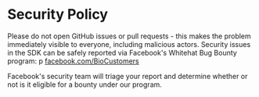 # Security Policy

Please do not open GitHub issues or pull requests - this makes the problem immediately visible to everyone, including malicious actors. Security issues in the SDK can be safely reported via Facebook's Whitehat Bug Bounty program:
p
[facebook.com/BioCustomers](https://www.facebook.com/BioCustomers)

Facebook's security team will triage your report and determine whether or not is it eligible for a bounty under our program.
